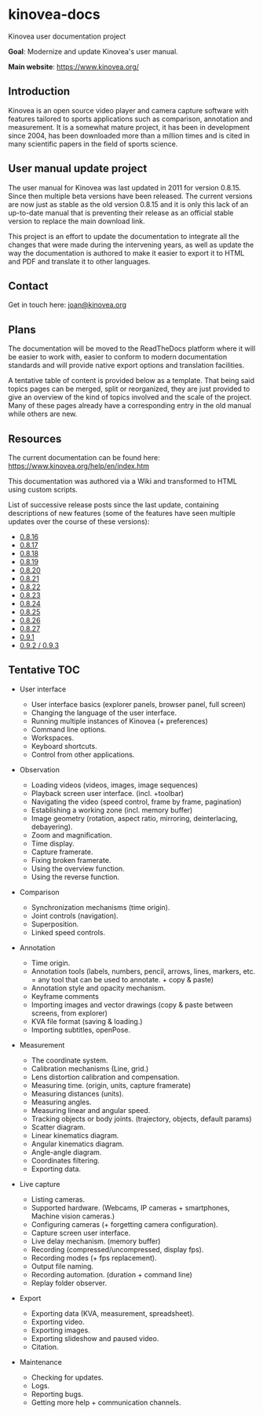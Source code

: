 # kinovea-docs

Kinovea user documentation project

**Goal**: Modernize and update Kinovea's user manual.

**Main website**: https://www.kinovea.org/


Introduction
------------
Kinovea is an open source video player and camera capture software with features tailored to sports applications such as comparison, annotation and measurement. It is a somewhat mature project, it has been in development since 2004, has been downloaded more than a million times and is cited in many scientific papers in the field of sports science. 

User manual update project
--------------------------
The user manual for Kinovea was last updated in 2011 for version 0.8.15. Since then multiple beta versions have been released. The current versions are now just as stable as the old version 0.8.15 and it is only this lack of an up-to-date manual that is preventing their release as an official stable version to replace the main download link.

This project is an effort to update the documentation to integrate all the changes that were made during the intervening years, as well as update the way the documentation is authored to make it easier to export it to HTML and PDF and translate it to other languages.

Contact
-------
Get in touch here: joan@kinovea.org

Plans
-----
The documentation will be moved to the ReadTheDocs platform where it will be easier to work with, easier to conform to modern documentation standards and will provide native export options and translation facilities.

A tentative table of content is provided below as a template. That being said topics pages can be merged, split or reorganized, they are just provided to give an overview of the kind of topics involved and the scale of the project. Many of these pages already have a corresponding entry in the old manual while others are new.

Resources
---------
The current documentation can be found here: https://www.kinovea.org/help/en/index.htm 

This documentation was authored via a Wiki and transformed to HTML using custom scripts.

List of successive release posts since the last update, containing descriptions of new features (some of the features have seen multiple updates over the course of these versions):
* [0.8.16](https://www.kinovea.org/en/forum/viewtopic.php?id=483)
* [0.8.17](https://www.kinovea.org/en/forum/viewtopic.php?id=598)
* [0.8.18](https://www.kinovea.org/en/forum/viewtopic.php?id=628)
* [0.8.19](https://www.kinovea.org/en/forum/viewtopic.php?id=638)
* [0.8.20](https://www.kinovea.org/en/forum/viewtopic.php?id=664)
* [0.8.21](https://www.kinovea.org/en/forum/viewtopic.php?id=700)
* [0.8.22](https://www.kinovea.org/en/forum/viewtopic.php?id=732)
* [0.8.23](https://www.kinovea.org/en/forum/viewtopic.php?id=745)
* [0.8.24](https://www.kinovea.org/en/forum/viewtopic.php?id=771)
* [0.8.25](https://www.kinovea.org/en/forum/viewtopic.php?id=816)
* [0.8.26](https://www.kinovea.org/en/forum/viewtopic.php?id=854)
* [0.8.27](https://www.kinovea.org/en/forum/viewtopic.php?id=886)
* [0.9.1](https://www.kinovea.org/en/forum/viewtopic.php?id=928)
* [0.9.2 / 0.9.3](https://www.kinovea.org/en/forum/viewtopic.php?id=953)


Tentative TOC
-------------

- User interface
    - User interface basics (explorer panels, browser panel, full screen)
    - Changing the language of the user interface.
    - Running multiple instances of Kinovea (+ preferences)
    - Command line options.
    - Workspaces.
    - Keyboard shortcuts.
    - Control from other applications.

- Observation 
    - Loading videos (videos, images, image sequences)
    - Playback screen user interface. (incl. +toolbar)
    - Navigating the video (speed control, frame by frame, pagination)
    - Establishing a working zone (incl. memory buffer)
    - Image geometry (rotation, aspect ratio, mirroring, deinterlacing, debayering).
    - Zoom and magnification.
    - Time display.
    - Capture framerate.
    - Fixing broken framerate.
    - Using the overview function.
    - Using the reverse function.
    
- Comparison
    - Synchronization mechanisms (time origin).
    - Joint controls (navigation).
    - Superposition.
    - Linked speed controls.

- Annotation
    - Time origin.
    - Annotation tools (labels, numbers, pencil, arrows, lines, markers, etc. = any tool that can be used to annotate. + copy & paste)
    - Annotation style and opacity mechanism.
    - Keyframe comments
    - Importing images and vector drawings (copy & paste between screens, from explorer)
    - KVA file format (saving & loading.)
    - Importing subtitles, openPose.

- Measurement
    - The coordinate system.
    - Calibration mechanisms (Line, grid.)
    - Lens distortion calibration and compensation.
    - Measuring time. (origin, units, capture framerate)
    - Measuring distances (units).
    - Measuring angles.
    - Measuring linear and angular speed.
    - Tracking objects or body joints. (trajectory, objects, default params)
    - Scatter diagram.
    - Linear kinematics diagram.
    - Angular kinematics diagram.
    - Angle-angle diagram.
    - Coordinates filtering.
    - Exporting data.

- Live capture
    - Listing cameras.
    - Supported hardware. (Webcams, IP cameras + smartphones, Machine vision cameras.)
    - Configuring cameras (+ forgetting camera configuration).
    - Capture screen user interface.
    - Live delay mechanism. (memory buffer)
    - Recording (compressed/uncompressed, display fps). 
    - Recording modes (+ fps replacement).
    - Output file naming.
    - Recording automation. (duration + command line)
    - Replay folder observer.

- Export 
    - Exporting data (KVA, measurement, spreadsheet).
    - Exporting video.
    - Exporting images.
    - Exporting slideshow and paused video.
    - Citation.
    
- Maintenance
    - Checking for updates.
    - Logs.
    - Reporting bugs.
    - Getting more help + communication channels.

